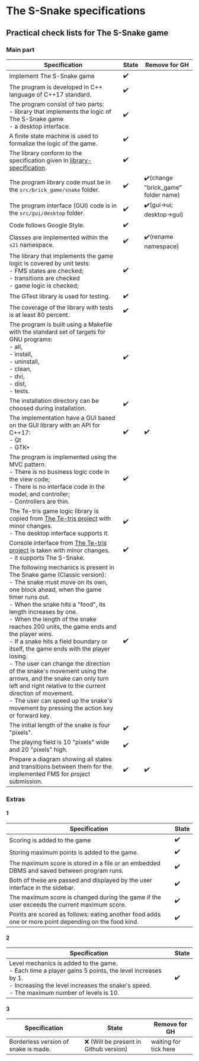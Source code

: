 # The S-Snake specifications

## Practical check lists for The S-Snake game

### Main part

|Specification|State|Remove for GH|
|---|---|---|
|Implement The S-Snake game|✔️||
|The program is developed in C++ language of C++17 standard.|✔️||
|The program consist of two parts:  <br> - library that implements the logic of The S-Snake game <br> - a desktop interface.|✔️||
|A finite state machine is used to formalize the logic of the game.|✔️||
|The library conform to the specification given in [library-specification](/README.md).|✔️||
|The program library code must be in the `src/brick_game/snake` folder.|✔️|✔️(change "brick_game" folder name)|
|The program interface (GUI) code is in the `src/gui/desktop` folder.|✔️|✔️(gui->ui; desktop->gui)|
|Code follows Google Style.|✔️||
|Classes are implemented within the `s21` namespace.|✔️|✔️(rename namespace)|
|The library that implements the game logic is covered by unit tests: <br> - FMS states are checked; <br>  - transitions are checked <br>- game logic is checked; |✔️||
| The GTest library is used for testing. |✔️||
|The coverage of the library with tests is at least 80 percent.|✔️||
|The program is built using a Makefile with the standard set of targets for GNU programs:  <br> - all,  <br> - install,  <br> - uninstall,  <br> - clean,  <br> - dvi,  <br> - dist,  <br> - tests.|✔️||
|The installation directory can be choosed during installation.|✔️||
|The implementation have a GUI based on the GUI library with an API for C++17:<br> - Qt <br> - GTK+|✔️|✔️|
|The program is implemented using the MVC pattern. <br>  - There is no business logic code in the view code;<br>- There is no interface code in the model, and controller;<br> - Controllers are thin.|✔️||
|The Te-tris game logic library is copied from [The Te-tris project]([link](https://github.com/Georgiy-JO/te-tris_pet)) with minor changes. <br> - The desktop interface supports it.|✔️||
|Console interface from [The Te-tris project]([link](https://github.com/Georgiy-JO/te-tris_pet)) is taken with minor changes. <br> - it supports The S-Snake.|✔️||
|The following mechanics is present in The Snake game (Classic version):<br>- The snake must move on its own, one block ahead, when the game timer runs out.<br>- When the snake hits a "food", its length increases by one.<br>- When the length of the snake reaches 200 units, the game ends and the player wins.<br>- If a snake hits a field boundary or itself, the game ends with the player losing.<br>- The user can change the direction of the snake's movement using the arrows, and the snake can only turn left and right relative to the current direction of movement.<br>- The user can speed up the snake's movement by pressing the action key or forward key.|✔️||
|The initial length of the snake is four "pixels".|✔️||
|The playing field is 10 "pixels" wide and 20 "pixels" high.|✔️||
|Prepare a diagram showing all states and transitions between them for the implemented FMS for project submission.|✔️|✔️|

### Extras

#### 1
|Specification|State|
|---|---|
|Scoring is added to the game|✔️|
|Storing maximum points is added to the game.|✔️|
|The maximum score is stored in a file or an embedded DBMS and saved between program runs.|✔️|
|Both of these are passed and displayed by the user interface in the sidebar.|✔️| 
|The maximum score is changed during the game if the user exceeds the current maximum score.|✔️|
|Points are scored as follows: eating another food adds one or more point depending on the food kind.|✔️|

#### 2
|Specification|State|
|---|---|
|Level mechanics is added to the game. <br> - Each time a player gains 5 points, the level increases by 1. <br> - Increasing the level increases the snake's speed. <br> - The maximum number of levels is 10.|✔️|

#### 3 
|Specification|State|Remove for GH|
|---|---|---|
|Borderless version of snake is made.|❌ (Will be present in Github version)|waiting for tick here|

